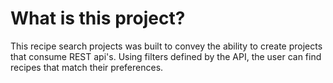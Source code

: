 # What is this project?
This recipe search projects was built to convey the ability to create projects that consume REST api's. Using filters defined by the API, the user can find recipes that match their preferences.
